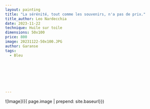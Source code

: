 ```yaml
---
layout: painting
title: "La sérénité, tout comme les souvenirs, n'a pas de prix." 
title_author: Leo Nardecchia    
date: 2023-11-22
technique: Huile sur toile
dimensions: 50x100
price: 800
image: 20231122-50x100.JPG
author: Garanse
tags:
  - Bleu
  
  
  
 
  
  
  
---
```

![Image]({{ page.image | prepend: site.baseurl}})

